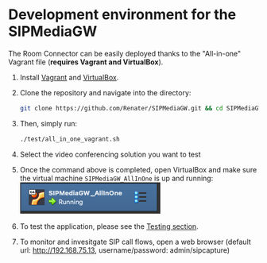 # Development environment for the SIPMediaGW

The Room Connector can be easily deployed thanks to the "All-in-one" Vagrant file (**requires Vagrant and VirtualBox**).

1. Install [Vagrant](https://www.vagrantup.com/) and [VirtualBox](https://www.virtualbox.org/).

2. Clone the repository and navigate into the directory:
   ```bash
   git clone https://github.com/Renater/SIPMediaGW.git && cd SIPMediaGW
   ```

3. Then, simply run:
   ```bash
   ./test/all_in_one_vagrant.sh
   ```
5. Select the video conferencing solution you want to test
   
6. Once the command above is completed, open VirtualBox and make sure the virtual machine `SIPMediaGW_AllInOne` is up and running:
![SIPMediaGW_AllInOne virtual machine](SIPMediaGW_AllInOne.png)

6. To test the application, please see the [Testing section](./testing.md).

7. To monitor and invesitgate SIP call flows, open a web browser (default url: http://192.168.75.13,  username/password: admin/sipcapture)
